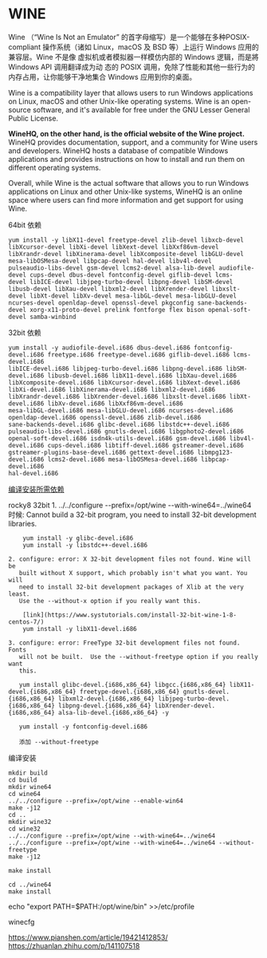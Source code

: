 # WINE

Wine （“Wine Is Not an Emulator” 的首字母缩写）是一个能够在多种POSIX-compliant
操作系统（诸如 Linux，macOS 及 BSD 等）上运行 Windows 应用的兼容层。Wine 不是像
虚拟机或者模拟器一样模仿内部的 Windows 逻辑，而是將 Windows API 调用翻译成为动
态的 POSIX 调用，免除了性能和其他一些行为的内存占用，让你能够干净地集合 Windows
应用到你的桌面。

Wine is a compatibility layer that allows users to run Windows applications on
Linux, macOS and other Unix-like operating systems. Wine is an open-source
software, and it's available for free under the GNU Lesser General Public
License.

**WineHQ, on the other hand, is the official website of the Wine project.** WineHQ
provides documentation, support, and a community for Wine users and developers.
WineHQ hosts a database of compatible Windows applications and provides
instructions on how to install and run them on different operating systems.

Overall, while Wine is the actual software that allows you to run Windows
applications on Linux and other Unix-like systems, WineHQ is an online space
where users can find more information and get support for using Wine.


64bit 依赖
```
yum install -y libX11-devel freetype-devel zlib-devel libxcb-devel libXcursor-devel libXi-devel libXext-devel libXxf86vm-devel
libXrandr-devel libXinerama-devel libXcomposite-devel libGLU-devel mesa-libOSMesa-devel libpcap-devel hal-devel libv4l-devel
pulseaudio-libs-devel gsm-devel lcms2-devel alsa-lib-devel audiofile-devel cups-devel dbus-devel fontconfig-devel giflib-devel lcms-
devel libICE-devel libjpeg-turbo-devel libpng-devel libSM-devel libusb-devel libXau-devel libxml2-devel libXrender-devel libxslt-
devel libXt-devel libXv-devel mesa-libGL-devel mesa-libGLU-devel ncurses-devel openldap-devel openssl-devel pkgconfig sane-backends-
devel xorg-x11-proto-devel prelink fontforge flex bison openal-soft-devel samba-winbind
```

32bit 依赖
```
yum install -y audiofile-devel.i686 dbus-devel.i686 fontconfig-devel.i686 freetype.i686 freetype-devel.i686 giflib-devel.i686 lcms-devel.i686
libICE-devel.i686 libjpeg-turbo-devel.i686 libpng-devel.i686 libSM-devel.i686 libusb-devel.i686 libX11-devel.i686 libXau-devel.i686
libXcomposite-devel.i686 libXcursor-devel.i686 libXext-devel.i686 libXi-devel.i686 libXinerama-devel.i686 libxml2-devel.i686
libXrandr-devel.i686 libXrender-devel.i686 libxslt-devel.i686 libXt-devel.i686 libXv-devel.i686 libXxf86vm-devel.i686
mesa-libGL-devel.i686 mesa-libGLU-devel.i686 ncurses-devel.i686 openldap-devel.i686 openssl-devel.i686 zlib-devel.i686
sane-backends-devel.i686 glibc-devel.i686 libstdc++-devel.i686 pulseaudio-libs-devel.i686 gnutls-devel.i686 libgphoto2-devel.i686
openal-soft-devel.i686 isdn4k-utils-devel.i686 gsm-devel.i686 libv4l-devel.i686 cups-devel.i686 libtiff-devel.i686 gstreamer-devel.i686
gstreamer-plugins-base-devel.i686 gettext-devel.i686 libmpg123-devel.i686 lcms2-devel.i686 mesa-libOSMesa-devel.i686 libpcap-devel.i686
hal-devel.i686
```

[编译安装所需依赖](https://wiki.winehq.org/Building_Wine#head-6d87f1d37a9c2a482007eb047a9281be699dd3f0)

rocky8 32bit
    1. ../../configure --prefix=/opt/wine --with-wine64=../wine64 时候:
        Cannot build a 32-bit program, you need to install 32-bit development libraries.

        yum install -y glibc-devel.i686
        yum install -y libstdc++-devel.i686

    2. configure: error: X 32-bit development files not found. Wine will be
       built without X support, which probably isn't what you want. You will
       need to install 32-bit development packages of Xlib at the very least.
       Use the --without-x option if you really want this.

        [link](https://www.systutorials.com/install-32-bit-wine-1-8-centos-7/)
        yum install -y libX11-devel.i686

    3. configure: error: FreeType 32-bit development files not found. Fonts
       will not be built.  Use the --without-freetype option if you really want
       this.

       yum install glibc-devel.{i686,x86_64} libgcc.{i686,x86_64} libX11-devel.{i686,x86_64} freetype-devel.{i686,x86_64} gnutls-devel.{i686,x86_64} libxml2-devel.{i686,x86_64} libjpeg-turbo-devel.{i686,x86_64} libpng-devel.{i686,x86_64} libXrender-devel.{i686,x86_64} alsa-lib-devel.{i686,x86_64} -y 

       yum install -y fontconfig-devel.i686

       添加 --without-freetype

编译安装
```
mkdir build
cd build
mkdir wine64
cd wine64
../../configure --prefix=/opt/wine --enable-win64
make -j12
cd ..
mkdir wine32
cd wine32
../../configure --prefix=/opt/wine --with-wine64=../wine64
../../configure --prefix=/opt/wine --with-wine64=../wine64 --without-freetype
make -j12

make install

cd ../wine64
make install
```

echo "export PATH=$PATH:/opt/wine/bin" >>/etc/profile

winecfg

https://www.pianshen.com/article/19421412853/
https://zhuanlan.zhihu.com/p/141107518
